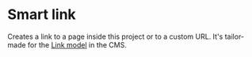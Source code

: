 # Smart link

Creates a link to a page inside this project or to a custom URL.
It's tailor-made for the [Link model](https://lean-web-kit.admin.datocms.com/admin/item_types/36750) in the CMS.
